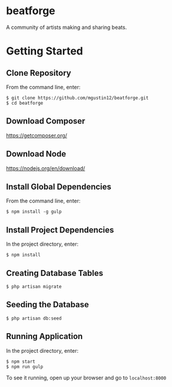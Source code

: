 # beatforge
A community of artists making and sharing beats.


# Getting Started

## Clone Repository

From the command line, enter:
```
$ git clone https://github.com/mgustin12/beatforge.git
$ cd beatforge
```

## Download Composer

https://getcomposer.org/


## Download Node

https://nodejs.org/en/download/


## Install Global Dependencies

From the command line, enter:
```
$ npm install -g gulp
```


## Install Project Dependencies

In the project directory, enter:
```
$ npm install
```

## Creating Database Tables
```
$ php artisan migrate
```

## Seeding the Database
```
$ php artisan db:seed
```

## Running Application
In the project directory, enter:
```
$ npm start
$ npm run gulp
```

To see it running, open up your browser and go to `localhost:8000`